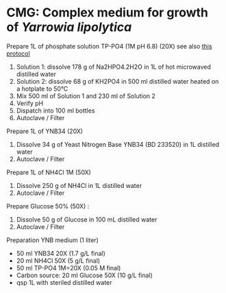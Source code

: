 # CMG: Complex medium for growth of *Yarrowia lipolytica* 

Prepare 1L of phosphate solution TP-PO4 (1M pH 6.8) (20X) see also [this protocol](/Recipes/Data_Files/fiche_TP6.8.pdf)
1. Solution 1: dissolve 178 g of Na2HPO4.2H2O in 1L of hot microwaved distilled water
2. Solution 2: dissolve 68 g of KH2PO4 in 500 ml distilled water heated on a hotplate to 50°C
3. Mix 500 ml of Solution 1 and 230 ml of Solution 2
4. Verify pH
5. Dispatch into 100 ml bottles
6. Autoclave / Filter

Prepare 1L of YNB34 (20X)
1. Dissolve 34 g of Yeast Nitrogen Base YNB34 (BD 233520) in 1L distilled water
2. Autoclave / Filter

Prepare 1L of NH4Cl 1M (50X)
1. Dissolve 250 g of NH4Cl in 1L distilled water
2. Autoclave / Filter

Prepare Glucose 50% (50X) : 
1. Dissolve 50 g of Glucose in 100 mL distilled water
2. Autoclave / Filter

Preparation YNB medium (1 liter)
* 50 ml YNB34 20X (1.7 g/L final)
* 20 ml NH4Cl 50X (5 g/L final)
* 50 ml TP-PO4 1M=20X (0.05 M final)
* Carbon source: 20 ml Glucose 50X (10 g/L final)
* qsp 1L with steriled distilled water
   

